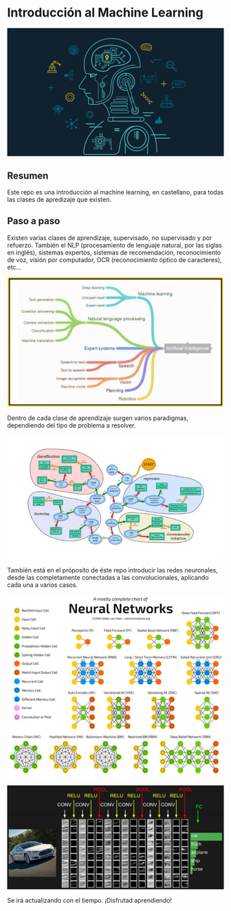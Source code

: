 
# Introducción al Machine Learning


![](/imgs/ml.jpg)



## Resumen

Este repo es una introducción al machine learning, en castellano, para todas las clases de apredizaje que existen. 



##
## Paso a paso

Existen varias clases de aprendizaje, supervisado, no supervisado y por refuerzo. También el NLP (procesamiento de lenguaje natural, por las siglas en inglés), sistemas expertos, sistemas de recomendación, reconocimiento de voz, visión por computador, OCR (reconocimiento óptico de caracteres), etc...

![](/imgs/ml1.png)


Dentro de cada clase de aprendizaje surgen varios paradigmas, dependiendo del tipo de problema a resolver.


![](/imgs/ml2.png)

También está en el próposito de éste repo introducir las redes neuronales, desde las completamente conectadas a las convolucionales, aplicando cada una a varios casos.

![](/imgs/ml3.jpg)

![](/imgs/ml4.jpeg)


Se irá actualizando con el tiempo. 
¡Disfrutad aprendiendo!
